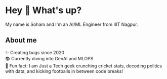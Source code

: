 # Hey 👋 What's up?

My name is Soham and I'm an AI/ML Engineer from IIIT Nagpur.

## About me

✨ Creating bugs since 2020  
📚 Currently diving into GenAI and MLOPS  
🎲 Fun fact: I am Just a Tech geek crunching cricket stats, decoding politics with data, and kicking footballs in between code breaks!


